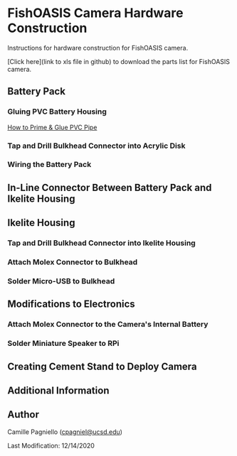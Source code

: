 # FishOASIS Camera Hardware Construction
Instructions for hardware construction for FishOASIS camera.

[Click here](link to xls file in github) to download the parts list for FishOASIS camera.

## Battery Pack

### Gluing PVC Battery Housing

[How to Prime & Glue PVC Pipe](https://www.youtube.com/watch?v=8kKVIoUhyYA&ab_channel=BenjaminSahlstrom)

### Tap and Drill Bulkhead Connector into Acrylic Disk

### Wiring the Battery Pack

## In-Line Connector Between Battery Pack and Ikelite Housing

## Ikelite Housing

### Tap and Drill Bulkhead Connector into Ikelite Housing

### Attach Molex Connector to Bulkhead

### Solder Micro-USB to Bulkhead 

## Modifications to Electronics

### Attach Molex Connector to the Camera's Internal Battery

### Solder Miniature Speaker to RPi

## Creating Cement Stand to Deploy Camera

## Additional Information

## Author
Camille Pagniello (cpagniel@ucsd.edu)

Last Modification: 12/14/2020
